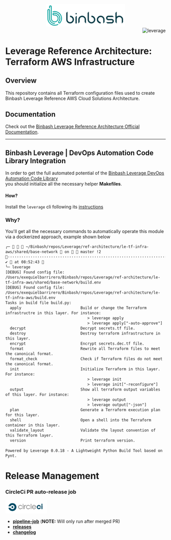 <div align="center">
    <img src="./%40doc/figures/binbash.png"
    alt="binbash" width="250"/>
</div>
<div align="right">
  <img src="./%40doc/figures/binbash-leverage-terraform.png"
  alt="leverage" width="130"/>
</div>

# Leverage Reference Architecture: Terraform AWS Infrastructure

## Overview
This repository contains all Terraform configuration files used to create Binbash Leverage Reference AWS Cloud
Solutions Architecture.

## Documentation
Check out the [Binbash Leverage Reference Architecture Official Documentation](https://leverage.binbash.com.ar).

---

## Binbash Leverage | DevOps Automation Code Library Integration

In order to get the full automated potential of the
[Binbash Leverage DevOps Automation Code Library](https://leverage.binbash.com.ar/how-it-works/code-library/code-library/)  
you should initialize all the necessary helper **Makefiles**.

#### How?
Install the `leverage` cli following its [instructions](https://github.com/binbashar/leverage)

### Why?
You'll get all the necessary commands to automatically operate this module via a dockerized approach,
example shown below

```shell
╭─    ~/Binbash/repos/Leverage/ref-architecture/le-tf-infra-aws/shared/base-network  on   master !2 ······························································································ ✔  at 08:52:43 
╰─ leverage
[DEBUG] Found config file: /Users/exequielbarrirero/Binbash/repos/Leverage/ref-architecture/le-tf-infra-aws/shared/base-network/build.env
[DEBUG] Found config file: /Users/exequielbarrirero/Binbash/repos/Leverage/ref-architecture/le-tf-infra-aws/build.env
Tasks in build file build.py:
  apply                          Build or change the Terraform infrastructre in this layer. For instance:
                                    > leverage apply
                                    > leverage apply["-auto-approve"]
  decrypt                        Decrypt secrets.tf file.
  destroy                        Destroy terraform infrastructure in this layer.
  encrypt                        Encrypt secrets.dec.tf file.
  format                         Rewrite all Terraform files to meet the canonical format.
  format_check                   Check if Terraform files do not meet the canonical format.
  init                           Initialize Terraform in this layer. For instance:
                                    > leverage init
                                    > leverage init["-reconfigure"]
  output                         Show all terraform output variables of this layer. For instance:
                                    > leverage output
                                    > leverage output["-json"]
  plan                           Generate a Terraform execution plan for this layer.
  shell                          Open a shell into the Terraform container in this layer.
  validate_layout                Validate the layout convention of this Terraform layer.
  version                        Print terraform version.

Powered by Leverage 0.0.18 - A Lightweight Python Build Tool based on Pynt.
```

# Release Management
### CircleCi PR auto-release job

<div align="left">
  <img src="./%40doc/figures/circleci.png" alt="circleci" width="130"/>
</div>

- [**pipeline-job**](https://app.circleci.com/pipelines/github/binbashar/le-tf-infra-aws) (**NOTE:** Will only run after merged PR)
- [**releases**](https://github.com/binbashar/le-tf-infra-aws/releases)
- [**changelog**](https://github.com/binbashar/le-tf-infra-aws/blob/master/CHANGELOG.md)
